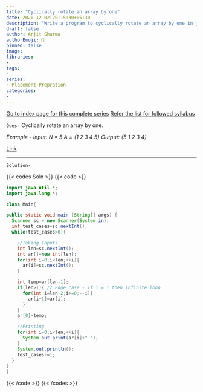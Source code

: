 ```yaml
---
title: "Cyclically rotate an array by one"
date: 2020-12-02T20:15:30+05:30
description: "Write a program to cyclically rotate an array by one in java"
draft: false
author: Arjit Sharma
authorEmoji: 🤖
pinned: false
image: 
libraries:
- 
tags:
- 
series:
- Placement-Prepration
categories:
- 
---
```


[Go to index page for this complete series](https://www.arjitsharma.com/posts/pp-index)
[Refer the list for followed syllabus](https://github.com/ArjitS1/Coding/blob/main/FINAL450.xlsx)


`Ques-` Cyclically rotate an array by one.
  
_Example - 
Input:
N = 5 
A = {1 2 3 4 5}
Output:
{5 1 2 3 4}_

[Link](https://practice.geeksforgeeks.org/problems/cyclically-rotate-an-array-by-one/0)

---


`Solution-`

{{< codes Soln >}}
  {{< code >}}
  ```java
import java.util.*;
import java.lang.*;

class Main{
  
  public static void main (String[] args) {
    Scanner sc = new Scanner(System.in);
    int test_cases=sc.nextInt();
    while(test_cases>0){

      //Taking Inputs 
      int len=sc.nextInt();
      int ar[]=new int[len];
      for(int i=0;i<len;++i){
        ar[i]=sc.nextInt();
      }

      int temp=ar[len-1];
      if(len>1){ // Edge case - If i = 1 then infinite loop
        for(int i=len-2;i>=0;--i){
          ar[i+1]=ar[i];
        }
      }
      ar[0]=temp;

      //Printing
      for(int i=0;i<len;++i){
        System.out.print(ar[i]+" ");
      }
      System.out.println();
      test_cases-=1;
    } 
  }
}
  ```
  {{< /code >}}
{{< /codes >}}
